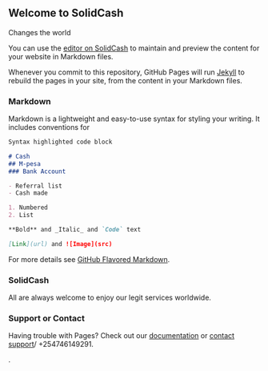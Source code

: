 ## Welcome to SolidCash

Changes the world

You can use the [editor on SolidCash](dedanochieng254@gmail.com) to maintain and preview the content for your website in Markdown files.

Whenever you commit to this repository, GitHub Pages will run [Jekyll](https://jekyllrb.com/) to rebuild the pages in your site, from the content in your Markdown files.

### Markdown

Markdown is a lightweight and easy-to-use syntax for styling your writing. It includes conventions for

```markdown
Syntax highlighted code block

# Cash
## M-pesa
### Bank Account

- Referral list
- Cash made

1. Numbered
2. List

**Bold** and _Italic_ and `Code` text

[Link](url) and ![Image](src)
```

For more details see [GitHub Flavored Markdown](https://guides.github.com/features/mastering-markdown/).

### SolidCash

All are always welcome to enjoy our legit services worldwide.

### Support or Contact

Having trouble with Pages? Check out our [documentation](https://help.github.com/categories/github-pages-basics/) or [contact support](dedanochieng254@gmail.com)/ +254746149291.

.
